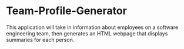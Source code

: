 # Team-Profile-Generator
 This application will take in information about employees on a software engineering team, then generates an HTML webpage that displays summaries for each person.
